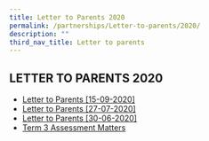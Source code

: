 ```yaml
---
title: Letter to Parents 2020
permalink: /partnerships/Letter-to-parents/2020/
description: ""
third_nav_title: Letter to parents
---
```

## LETTER TO PARENTS 2020

* [Letter to Parents [15-09-2020]](/files/Letter%20to%20Parents_Term%204_2020.pdf)
* [Letter to Parents [27-07-2020]](/files/Letter-to-Parents-27072020.pdf)
* [Letter to Parents [30-06-2020]](/files/Letter-to-Parents-30-06-2020.pdf)
* [Term 3 Assessment Matters](/files/Letter-To-Parents-Term-3-2020-Assessment-Matters.pdf)